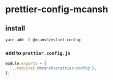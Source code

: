 # prettier-config-mcansh

## install
```bash
yarn add -D @mcansh/eslint-config
```

### add to `prettier.config.js`
```js
module.exports = {
  ...require('@mcansh/prettier-config'),
};
```
